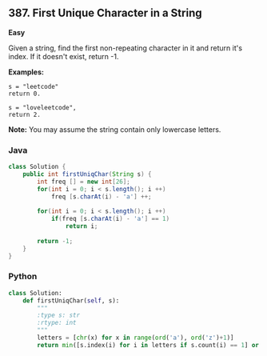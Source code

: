 ## 387. First Unique Character in a String

**Easy**

Given a string, find the first non-repeating character in it and return it's index. If it doesn't exist, return -1.

**Examples:**

```
s = "leetcode"
return 0.

s = "loveleetcode",
return 2.
```

**Note:** You may assume the string contain only lowercase letters.

### Java

````java
class Solution {
    public int firstUniqChar(String s) {
        int freq [] = new int[26];
        for(int i = 0; i < s.length(); i ++)
            freq [s.charAt(i) - 'a'] ++;
        
        for(int i = 0; i < s.length(); i ++)
            if(freq [s.charAt(i) - 'a'] == 1)
                return i;
        
        return -1;
    }
}
````

### Python

````python
class Solution:
    def firstUniqChar(self, s):
        """
        :type s: str
        :rtype: int
        """
        letters = [chr(x) for x in range(ord('a'), ord('z')+1)]
        return min([s.index(i) for i in letters if s.count(i) == 1] or [-1])
````

